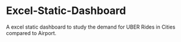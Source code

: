 # Excel-Static-Dashboard
A excel static dashboard to study the demand for UBER Rides in Cities compared to Airport.
